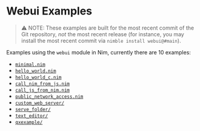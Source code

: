 # Webui Examples

> ⚠️ NOTE: These examples are built for the most recent commit of the Git
> repository, *not* the most recent release (for instance, you may install
> the most recent commit via `nimble install webui@#main`).

Examples using the `webui` module in Nim, currently there are 10 examples:

* [`minimal.nim`](./minimal.nim)
* [`hello_world.nim`](./hello_world.nim)
* [`hello_world_c.nim`](./hello_world_c.nim)
* [`call_nim_from_js.nim`](./call_nim_from_js.nim)
* [`call_js_from_nim.nim`](./call_js_from_nim.nim)
* [`public_network_access.nim`](./public_network_access.nim)
* [`custom_web_server/`](./custom_web_server/)
* [`serve_folder/`](./serve_folder/)
* [`text_editor/`](./text_editor/)
* [`qxexample/`](./qxexample/)
